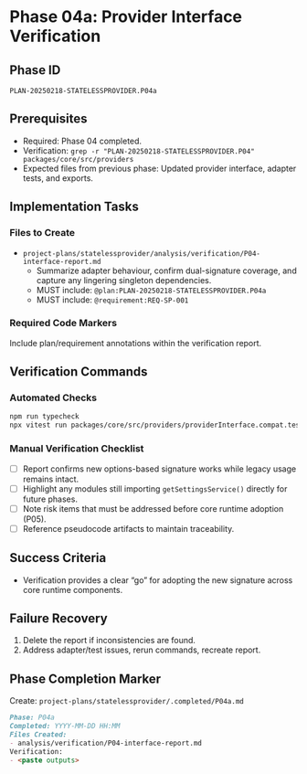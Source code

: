 # Phase 04a: Provider Interface Verification

## Phase ID

`PLAN-20250218-STATELESSPROVIDER.P04a`

## Prerequisites

- Required: Phase 04 completed.
- Verification: `grep -r "PLAN-20250218-STATELESSPROVIDER.P04" packages/core/src/providers`
- Expected files from previous phase: Updated provider interface, adapter tests, and exports.

## Implementation Tasks

### Files to Create

- `project-plans/statelessprovider/analysis/verification/P04-interface-report.md`
  - Summarize adapter behaviour, confirm dual-signature coverage, and capture any lingering singleton dependencies.
  - MUST include: `@plan:PLAN-20250218-STATELESSPROVIDER.P04a`
  - MUST include: `@requirement:REQ-SP-001`

### Required Code Markers

Include plan/requirement annotations within the verification report.

## Verification Commands

### Automated Checks

```bash
npm run typecheck
npx vitest run packages/core/src/providers/providerInterface.compat.test.ts packages/core/src/providers/BaseProvider.test.ts packages/core/src/providers/integration/multi-provider.integration.test.ts
```

### Manual Verification Checklist

- [ ] Report confirms new options-based signature works while legacy usage remains intact.
- [ ] Highlight any modules still importing `getSettingsService()` directly for future phases.
- [ ] Note risk items that must be addressed before core runtime adoption (P05).
- [ ] Reference pseudocode artifacts to maintain traceability.

## Success Criteria

- Verification provides a clear “go” for adopting the new signature across core runtime components.

## Failure Recovery

1. Delete the report if inconsistencies are found.
2. Address adapter/test issues, rerun commands, recreate report.

## Phase Completion Marker

Create: `project-plans/statelessprovider/.completed/P04a.md`

```markdown
Phase: P04a
Completed: YYYY-MM-DD HH:MM
Files Created:
- analysis/verification/P04-interface-report.md
Verification:
- <paste outputs>
```
